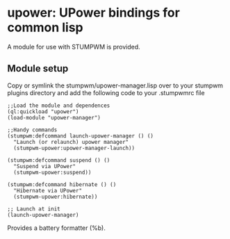 upower: UPower bindings for common lisp
=======================================

A module for use with STUMPWM is provided.

Module setup
------------

Copy or symlink the stumpwm/upower-manager.lisp over to your stumpwm
plugins directory and add the following code to your .stumpwmrc file

``` Lisp
;;Load the module and dependences
(ql:quickload "upower")
(load-module "upower-manager")

;;Handy commands
(stumpwm:defcommand launch-upower-manager () ()
  "Launch (or relaunch) upower manager"
  (stumpwm-upower:upower-manager-launch))

(stumpwm:defcommand suspend () ()
  "Suspend via UPower"
  (stumpwm-upower:suspend))

(stumpwm:defcommand hibernate () ()
  "Hibernate via UPower"
  (stumpwm-upower:hibernate))

;; Launch at init
(launch-upower-manager)
```

Provides a battery formatter (%b).